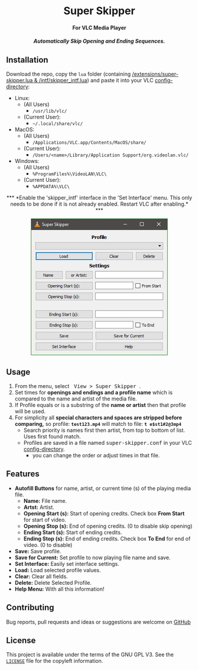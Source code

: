 <h1 align="center">Super Skipper</h1>
<h4 align="center">For VLC Media Player</h4>
<h5 align="center">Automatically Skip Opening and Ending Sequences.</h5>

## Installation

Download the repo, copy the `lua` folder (containing [/extensions/super-skipper.lua & /intf/skipper_intf.lua](https://github.com/Trevelopment/vlc-super-skipper/archive/master.zip)) and paste it into your VLC [config-directory][config-dir]:

- Linux:
    - (All Users)
      - `/usr/lib/vlc/`
    - (Current User):
      - `~/.local/share/vlc/`
- MacOS:
    - (All Users)
       - `/Applications/VLC.app/Contents/MacOS/share/`
    - (Current User):
       - `/Users/<name>/Library/Application Support/org.videolan.vlc/`
- Windows:
    - (All Users)
      - `%ProgramFiles%\VideoLAN\VLC\`
    - (Current User):
      - `%APPDATA%\VLC\`

<div align="center">*** *Enable the 'skipper_intf' interface in the 'Set Interface' menu.  This only needs to be done if it is not already enabled. Restart VLC after enabling.* *** </div>

<p align="center"><a href="#readme"><img src="./super-skipper-v1.jpg" alt="Preview"/></a></p>

## Usage

1) From the menu, select <kbd>&nbsp;View&nbsp;>&nbsp;Super Skipper&nbsp;</kbd>.<br />
2) Set times for <b class=input>openings and endings and a profile name</b> which is compared to the name and artist of the media file.<br />
3) If Profile equals or is a substring of the <b class=input>name or artist</b> then that profile will be used.<br />
4) For simplicity all <b class=input>special characters and spaces are stripped before comparing,</b> so profile: <b class=marker_green><code>test123.mp4</code></b> will match to file: <b class=marker_green><code>t e$st1#2@3mp4</code></b><br />
    * Search priority is names first then artist, from top to bottom of list.  Uses first found match.<br />
    * Profiles are saved in a file named <kbd>super-skipper.conf</kbd> in your VLC [config-directory][config-dir].<br />
        * you can change the order or adjust times in that file.<br />

## Features

* <b class=input>Autofill Buttons</b> for name, artist, or current time (s) of the playing media file.<br />
    * <b class=input>Name:</b> File name.<br />
    * <b class=input>Artst:</b> Artist.<br />
    * <b class=input>Opening Start (s):</b> Start of opening credits. Check box <b class=input>From Start</b> for start of video.<br />
    * <b class=input>Opening Stop (s):</b> End of opening credits. (0 to disable skip opening)<br />
    * <b class=input>Ending Start (s):</b> Start of ending credits.<br />
    * <b class=input>Ending Stop (s):</b> End of ending credits. Check box <b class=input>To End</b> for end of video. (0 to disable)<br />
* <b class=input>Save:</b> Save profile.<br />
* <b class=input>Save for Current:</b> Set profile to now playing file name and save.<br />
* <b class=input>Set Interface:</b> Easily set interface settings.<br />
* <b class=input>Load:</b> Load selected profile values. <br />
* <b class=input>Clear:</b> Clear all fields.<br />
* <b class=input>Delete:</b> Delete Selected Profile.<br />
* <b class=input>Help Menu:</b> With all this information!<br>

## Contributing

Bug reports, pull requests and ideas or suggestions are welcome on [GitHub](https://github.com/Trevelopment/vlc-super-skipper)

## License

This project is available under the terms of the GNU GPL V3. See the [`LICENSE`](LICENSE) file for the copyleft information.

[config-dir]: https://www.videolan.org/support/faq.html#Config
